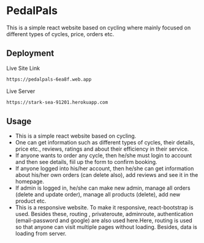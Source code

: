 
# PedalPals

This is a simple react website based on cycling where mainly focused on different types of cycles, price, orders etc.


## Deployment

Live Site Link

```bash
https://pedalpals-6ea8f.web.app
```

Live Server

```bash
https://stark-sea-91201.herokuapp.com
```

## Usage

* This is a simple react website based on cycling.
* One can get information such as different types of cycles, their details, price etc., reviews, ratings and about their efficiency in their service.
* If anyone wants to order any cycle, then he/she must login to account and then see details, fiil up the form to confirm booking. 
* If anyone logged into his/her account, then he/she can get information about his/her own orders (can delete also), add reviews and see it in the homepage.
* If admin is logged in, he/she can make new admin, manage all orders (delete and update order), manage all products (delete), add new product etc.
* This is a responsive website. To make it responsive, react-bootstrap is used. Besides these, routing , privateroute, adminroute, authentication (email-password and google) are also used here.Here, routing is used so that anyone can visit multiple pages without loading. Besides, data is loading from server. 




  